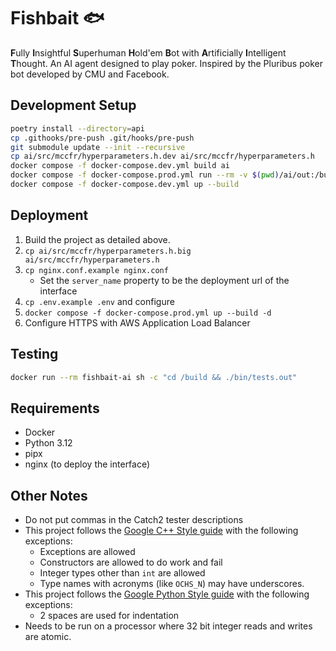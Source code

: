 # Fishbait 🐟
**F**ully **I**nsightful **S**uperhuman **H**old'em **B**ot with
**A**rtificially **I**ntelligent **T**hought. An AI agent designed to play
poker. Inspired by the Pluribus poker bot developed by CMU and Facebook.

## Development Setup
```sh
poetry install --directory=api
cp .githooks/pre-push .git/hooks/pre-push
git submodule update --init --recursive
cp ai/src/mccfr/hyperparameters.h.dev ai/src/mccfr/hyperparameters.h
docker compose -f docker-compose.dev.yml build ai
docker compose -f docker-compose.prod.yml run --rm -v $(pwd)/ai/out:/build/out ai /ai/dev_blueprint.sh
docker compose -f docker-compose.dev.yml up --build
```

## Deployment
1. Build the project as detailed above.
2. `cp ai/src/mccfr/hyperparameters.h.big ai/src/mccfr/hyperparameters.h`
3. `cp nginx.conf.example nginx.conf`
    * Set the `server_name` property to be the deployment url of the interface
4. `cp .env.example .env` and configure
5. `docker compose -f docker-compose.prod.yml up --build -d`
6. Configure HTTPS with AWS Application Load Balancer

## Testing
```sh
docker run --rm fishbait-ai sh -c "cd /build && ./bin/tests.out"
```

## Requirements
- Docker
- Python 3.12
- pipx
- nginx (to deploy the interface)

## Other Notes
* Do not put commas in the Catch2 tester descriptions
* This project follows the [Google C++ Style guide](https://google.github.io/styleguide/cppguide.html)
  with the following exceptions:
  * Exceptions are allowed
  * Constructors are allowed to do work and fail
  * Integer types other than `int` are allowed
  * Type names with acronyms (like `OCHS_N`) may have underscores.
* This project follows the [Google Python Style guide](https://google.github.io/styleguide/pyguide.html)
  with the following exceptions:
  * 2 spaces are used for indentation
* Needs to be run on a processor where 32 bit integer reads and writes are
  atomic.
